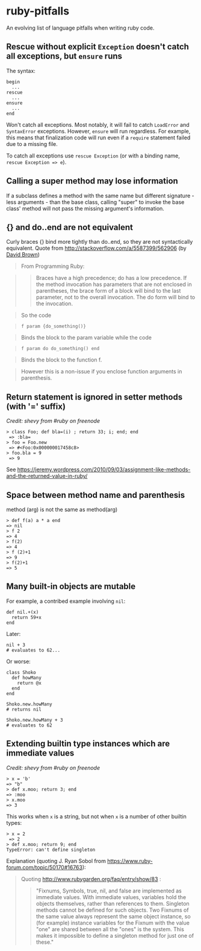 # ruby-pitfalls

An evolving list of language pitfalls when writing ruby code.

## Rescue without explicit `Exception` doesn't catch all exceptions, but `ensure` runs

The syntax:

    begin
      ...
    rescue
      ...
    ensure 
      ...
    end
    
    
Won't catch all exceptions. Most notably, it will fail to catch `LoadError` and `SyntaxError` exceptions. However, `ensure` will run regardless. For example, this means that finalization code will run even if a `require` statement failed due to a missing file. 

To catch all exceptions use `rescue Exception` (or with a binding name, `rescue Exception => e`). 

## Calling a super method may lose information

If a subclass defines a method with the same name but different signature - less arguments - than the base class, calling "super" to invoke the base class' method will not pass the missing argument's information.


## {} and do..end are not equivalent

Curly braces {} bind more tightly than do..end, so they are not syntactically equivalent. 
Quote from http://stackoverflow.com/a/5587399/562906 (by [David Brown](http://stackoverflow.com/users/185171/david-brown))


> From Programming Ruby:

> > Braces have a high precedence; do has a low precedence. If the method invocation has parameters that are not enclosed in parentheses, the brace form of a block will bind to the last parameter, not to the overall invocation. The do form will bind to the invocation.

> So the code

> `f param {do_something()}`

> Binds the block to the param variable while the code

> `f param do do_something() end`

> Binds the block to the function f.

> However this is a non-issue if you enclose function arguments in parenthesis.

## Return statement is ignored in setter methods (with '=' suffix) 

*Credit: shevy from #ruby on freenode*

    > class Foo; def bla=(i) ; return 33; i; end; end
     => :bla= 
    > foo = Foo.new
     => #<Foo:0x000000017458c8> 
    > foo.bla = 9
     => 9 

See https://jeremy.wordpress.com/2010/09/03/assignment-like-methods-and-the-returned-value-in-ruby/ 


## Space between method name and parenthesis

method (arg) is not the same as method(arg)

    > def f(a) a * a end
    => nil
    > f 2
    => 4
    > f(2)
    => 4
    > f (2)+1
    => 9
    > f(2)+1
    => 5

## Many built-in objects are mutable

For example, a contribed example involving `nil`:
  
    def nil.+­(x)
      return 59+x
    end
  
Later:
  
    nil + 3
    # evaluates to 62...
  
Or worse:
  
    class Shoko­
      def howMany
        return @x
      end
    end
    
    Shoko.new.howMany­
    # returns nil
    
    Shoko.new.­howMany + 3
    # evaluates to 62
    
    
## Extending builtin type instances which are immediate values

*Credit: shevy from #ruby on freenode*

    > x = 'b'
    => "b" 
    > def x.moo; return 3; end
    => :moo 
    > x.moo
    => 3 

This works when `x` is a string, but not when `x` is a number of other builtin types:
    
    > x = 2
     => 2 
    > def x.moo; return 9; end
    TypeError: can't define singleton


Explanation (quoting J. Ryan Sobol from https://www.ruby-forum.com/topic/50170#16763):

> Quoting http://www.rubygarden.org/faq/entry/show/83 :
> > "Fixnums, Symbols, true, nil, and false are implemented as immediate values. With immediate values, variables hold the objects themselves, rather than references to them.
> > Singleton methods cannot be defined for such objects. Two Fixnums of the same value always represent the same object instance, so (for example) instance variables for the Fixnum with the value "one" are shared between all the "ones" is the system. This makes it impossible to define a singleton method for just one of these."


